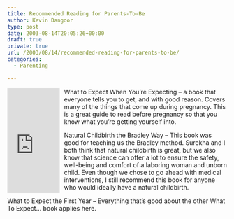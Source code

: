 ```yaml
---
title: Recommended Reading for Parents-To-Be
author: Kevin Dangoor
type: post
date: 2003-08-14T20:05:26+00:00
draft: true
private: true
url: /2003/08/14/recommended-reading-for-parents-to-be/
categories:
  - Parenting

---
```

<iframe style="float:left; margin-right: 10px" marginwidth="0" marginheight="0" width="120" height="240" scrolling="no" frameborder="0" src="http://rcm.amazon.com/e/cm?o=1&#038;l=as1&#038;f=ifr&#038;t=blueskyonmars-20&#038;p=8&#038;asins=0761121323&#038;IS2=1&lt1=_blank"></p> 

<map NAME="boxmap-p8">
</map>

<p>
  <img src="http://rcm-images.amazon.com/images/G/01/rcm/120x240.gif" width="120" height="240" border="0" usemap="#boxmap-p8" alt="Shop at Amazon.com" /></iframe>
</p>

<p>
  <a &nbsp;HREF="http://www.amazon.com/exec/obidos/ASIN/0761121323/blueskyonmars-20">What to Expect When You&#8217;re Expecting</a> &#8211; a book that everyone tells you to get, and with good reason. Covers many of the things that come up during pregnancy. This is a great guide to read before pregnancy so that you know what you&#8217;re getting yourself into.
</p>

<p>
  <a &nbsp;HREF="http://www.amazon.com/exec/obidos/ASIN/0452276594/blueskyonmars-20">Natural Childbirth the Bradley Way</a> &#8211; This book was good for teaching us the Bradley method. Surekha and I both think that natural childbirth is great, but we also know that science can offer a lot to ensure the safety, well-being and comfort of a laboring woman and unborn child. Even though we chose to go ahead with medical interventions, I still recommend this book for anyone who would ideally have a natural childbirth.
</p>

<p>
  <a &nbsp;HREF="http://www.amazon.com/exec/obidos/ASIN/0894805770/blueskyonmars-20">What to Expect the First Year</a> &#8211; Everything that&#8217;s good about the other What To Expect&#8230; book applies here.
</p>